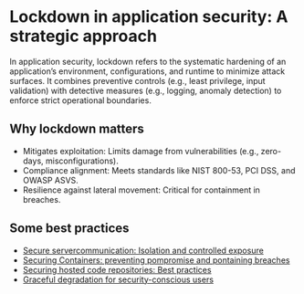 # Lockdown in application security: A strategic approach

In application security, lockdown refers to the systematic hardening of an application’s environment, configurations, 
and runtime to minimize attack surfaces. It combines preventive controls (e.g., least privilege, input validation) 
with detective measures (e.g., logging, anomaly detection) to enforce strict operational boundaries.

## Why lockdown matters

* Mitigates exploitation: Limits damage from vulnerabilities (e.g., zero-days, misconfigurations).
* Compliance alignment: Meets standards like NIST 800-53, PCI DSS, and OWASP ASVS.
* Resilience against lateral movement: Critical for containment in breaches.

## Some best practices

* [Secure servercommunication: Isolation and controlled exposure](communications.md)
* [Securing Containers: preventing pompromise and pontaining breaches](containers.md)
* [Securing hosted code repositories: Best practices](repository-hosts.md)
* [Graceful degradation for security-conscious users](end-users.md)

